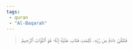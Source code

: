```yaml
---
tags: 
 - quran 
 - "Al-Baqarah"
---
```


> فَتَلَقَّىٰٓ ءَادَمُ مِن رَّبِّهِۦ كَلِمَٰتٖ فَتَابَ عَلَيۡهِۚ إِنَّهُۥ هُوَ ٱلتَّوَّابُ ٱلرَّحِيمُ
